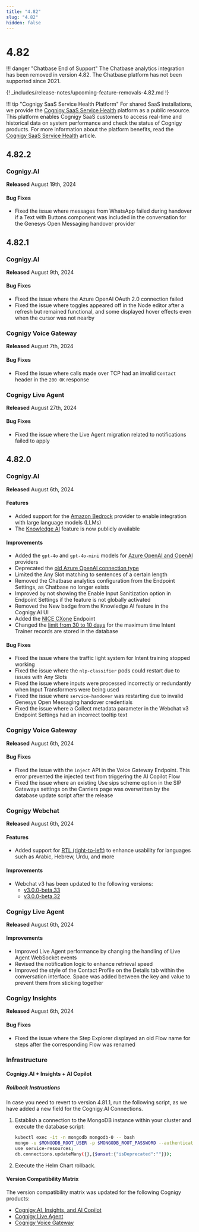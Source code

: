 ```yaml
---
title: "4.82"
slug: "4.82"
hidden: false
---
```


# 4.82

!!! danger "Chatbase End of Support"
    The Chatbase analytics integration has been removed in version 4.82. The Chatbase platform has not been supported since 2021.

{! _includes/release-notes/upcoming-feature-removals-4.82.md !}

!!! tip "Cognigy SaaS Service Health Platform"
    For shared SaaS installations, we provide the [Cognigy SaaS Service Health](https://status.cognigy.ai/) platform as a public resource. This platform enables Cognigy SaaS customers to access real-time and historical data on system performance and check the status of Cognigy products.
    For more information about the platform benefits, read the [Cognigy SaaS Service Health](../ai/installation/saas-service-health.md) article.

## 4.82.2

### Cognigy.AI

**Released** August 19th, 2024

#### Bug Fixes

- Fixed the issue where messages from WhatsApp failed during handover if a Text with Buttons component was included in the conversation for the Genesys Open Messaging handover provider

## 4.82.1

### Cognigy.AI

**Released** August 9th, 2024

#### Bug Fixes

- Fixed the issue where the Azure OpenAI OAuth 2.0 connection failed
- Fixed the issue where toggles appeared off in the Node editor after a refresh but remained functional, and some displayed hover effects even when the cursor was not nearby

### Cognigy Voice Gateway

**Released** August 7th, 2024

#### Bug Fixes

- Fixed the issue where calls made over TCP had an invalid `Contact` header in the `200 OK` response

### Cognigy Live Agent

**Released** August 27th, 2024

#### Bug Fixes

- Fixed the issue where the Live Agent migration related to notifications failed to apply

## 4.82.0

### Cognigy.AI

**Released** August 6th, 2024

#### Features

- Added support for the [Amazon Bedrock](../ai/empower/llms/providers/amazon-bedrock.md) provider to enable integration with large language models (LLMs)
- The [Knowledge AI](../ai/empower/knowledge-ai/overview.md) feature is now publicly available

#### Improvements

- Added the `gpt-4o` and `gpt-4o-mini` models for [Azure OpenAI and OpenAI](../ai/empower/llms/model-support-by-feature.md) providers
- Deprecated the [old Azure OpenAI connection type](../ai/empower/llms/providers/microsoft-azure-openai.md#deprecation-of-old-connections-for-microsoft-azure-openai)
- Limited the Any Slot matching to sentences of a certain length
- Removed the Chatbase analytics configuration from the Endpoint Settings, as Chatbase no longer exists
- Improved by not showing the Enable Input Sanitization option in Endpoint Settings if the feature is not globally activated
- Removed the New badge from the Knowledge AI feature in the Cognigy.AI UI
- Added the [NICE CXone](../ai/deploy/endpoint-reference/nice.md) Endpoint
- Changed the [limit from 30 to 10 days](../ai/administer/limitations.md#retention-of-records) for the maximum time Intent Trainer records are stored in the database

#### Bug Fixes

- Fixed the issue where the traffic light system for Intent training stopped working
- Fixed the issue where the `nlp-classifier` pods could restart due to issues with Any Slots
- Fixed the issue where inputs were processed incorrectly or redundantly when Input Transformers were being used
- Fixed the issue where `service-handover` was restarting due to invalid Genesys Open Messaging handover credentials
- Fixed the issue where a Collect metadata parameter in the Webchat v3 Endpoint Settings had an incorrect tooltip text

### Cognigy Voice Gateway

**Released** August 6th, 2024

#### Bug Fixes

- Fixed the issue with the `inject` API in the Voice Gateway Endpoint. This error prevented the injected text from triggering the AI Copilot Flow
- Fixed the issue where an existing Use sips scheme option in the SIP Gateways settings on the Carriers page was overwritten by the database update script after the release

### Cognigy Webchat

**Released** August 6th, 2024

#### Features

- Added support for [RTL (right-to-left)](../webchat/v3/features.md#rtl-language-support) to enhance usability for languages such as Arabic, Hebrew, Urdu, and more

#### Improvements

- Webchat v3 has been updated to the following versions:
    - [v3.0.0-beta.33](https://github.com/Cognigy/WebchatWidget/releases/tag/v3.0.0-beta.33)
    - [v3.0.0-beta.32](https://github.com/Cognigy/WebchatWidget/releases/tag/v3.0.0-beta.32)

### Cognigy Live Agent

**Released** August 6th, 2024

#### Improvements

- Improved Live Agent performance by changing the handling of Live Agent WebSocket events
- Revised the notification logic to enhance retrieval speed
- Improved the style of the Contact Profile on the Details tab within the conversation interface. Space was added between the key and value to prevent them from sticking together

### Cognigy Insights

**Released** August 6th, 2024

#### Bug Fixes

- Fixed the issue where the Step Explorer displayed an old Flow name for steps after the corresponding Flow was renamed

### Infrastructure

#### Cognigy.AI + Insights + AI Copilot

##### Rollback Instructions

In case you need to revert to version 4.81.1, run the following script, as we have added a new field for the Cognigy.AI Connections.

1. Establish a connection to the MongoDB instance within your cluster and execute the database script:
    ```bash
    kubectl exec -it -n mongodb mongodb-0 -- bash
    mongo -u $MONGODB_ROOT_USER -p $MONGODB_ROOT_PASSWORD --authenticationDatabase admin
    use service-resources;
    db.connections.updateMany({},{$unset:{"isDeprecated":""}});
    ```
2. Execute the Helm Chart rollback.


#### Version Compatibility Matrix

The version compatibility matrix was updated for the following Cognigy products:

- [Cognigy.AI, Insights, and AI Copilot](../ai/installation/version-compatibility-matrix.md)
- [Cognigy Live Agent](../live-agent/installation/deployment/version-compatibility-matrix.md)
- [Cognigy Voice Gateway](../voice-gateway/installation/version-compatibility-matrix.md)